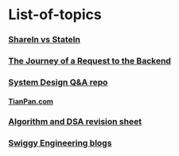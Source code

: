 # List-of-topics

### [ShareIn vs StateIn](https://medium.com/@mortitech/sharein-vs-statein-in-kotlin-flows-when-to-use-each-1a19bd187553)
### [The Journey of a Request to the Backend](https://medium.com/@hnasr/the-journey-of-a-request-to-the-backend-c3de704de223)

### [System Design Q&A repo](https://github.com/puncsky/system-design-and-architecture)
  #### [TianPan.com](https://tianpan.co/hacking-the-software-engineer-interview#scaling-facebook-social-graph-store)

### [Algorithm and DSA revision sheet](https://github.com/tajpouria/algorithms-and-data-structures-cheat-sheet)

### [Swiggy Engineering blogs](https://bytes.swiggy.com/fan-s-tastic-search-for-blazing-fast-results-46aa706313ef)
